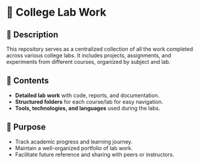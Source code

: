 # 🌟 College Lab Work

## 📘 Description
This repository serves as a centralized collection of all the work completed across various college labs. It includes projects, assignments, and experiments from different courses, organized by subject and lab.

## 📂 Contents
- **Detailed lab work** with code, reports, and documentation.
- **Structured folders** for each course/lab for easy navigation.
- **Tools, technologies, and languages** used during the labs.

## 🎯 Purpose
- Track academic progress and learning journey.
- Maintain a well-organized portfolio of lab work.
- Facilitate future reference and sharing with peers or instructors.
